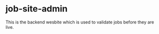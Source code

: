 # job-site-admin

This is the backend wesbite which is used to validate jobs before they are live. 

